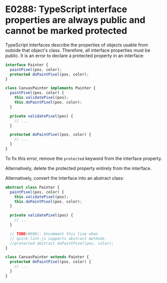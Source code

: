 # E0288: TypeScript interface properties are always public and cannot be marked protected

TypeScript interfaces describe the properties of objects usable from outside
that object's class. Therefore, all interface properties must be public.
It is an error to declare a protected property in an interface:

```typescript
interface Painter {
  paintPixel(pos, color);
  protected doPaintPixel(pos, color);
}

class CanvasPainter implements Painter {
  paintPixel(pos, color) {
    this.validatePixel(pos);
    this.doPaintPixel(pos, color);
  }

  private validatePixel(pos) {
    // ...
  }

  protected doPaintPixel(pos, color) {
    // ...
  }
}
```

To fix this error, remove the `protected` keyword from the interface property.

Alternatively, delete the protected property entirely from the interface.

Alternatively, convert the interface into an abstract class:

```typescript
abstract class Painter {
  paintPixel(pos, color) {
    this.validatePixel(pos);
    this.doPaintPixel(pos, color);
  }

  private validatePixel(pos) {
    // ...
  }

  // TODO(#690): Uncomment this line when
  // quick-lint-js supports abstract methods.
  //protected abstract doPaintPixel(pos, color);
}

class CanvasPainter extends Painter {
  protected doPaintPixel(pos, color) {
    // ...
  }
}
```
